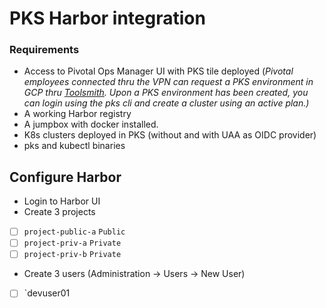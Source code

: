 
# PKS Harbor integration

### Requirements 
- Access to Pivotal Ops Manager UI with PKS tile deployed (*Pivotal employees connected thru the VPN can request a PKS environment in GCP thru [Toolsmith](https://environments.toolsmiths.cf-app.com/home). Upon a PKS environment has been created, you can login using the pks cli and create a cluster using an active plan.)*
- A working Harbor registry 
- A jumpbox with docker installed. 
- K8s clusters deployed in PKS (without and with UAA as OIDC provider)
- pks and kubectl binaries

## Configure Harbor
- Login to Harbor UI
- Create 3 projects 
 - [ ] `project-public-a` `Public`
 - [ ] `project-priv-a` `Private`
 - [ ] `project-priv-b` `Private`
- Create 3 users (Administration -> Users -> New User)
 - [ ] `devuser01

<!--stackedit_data:
eyJoaXN0b3J5IjpbMTM0OTIyMzk2NCwtNzQxMzgzMjMzXX0=
-->